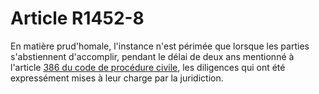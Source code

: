 # Article R1452-8

En matière prud'homale, l'instance n'est périmée que lorsque les parties s'abstiennent d'accomplir, pendant le délai de deux ans mentionné à l'article [386 du code de procédure civile][1], les diligences qui ont été expressément mises à leur charge par la juridiction.

 [1]: /affichCodeArticle.do?cidTexte=LEGITEXT000006070716&idArticle=LEGIARTI000006410611&dateTexte=&categorieLien=cid